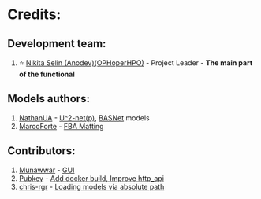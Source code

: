 # Credits:
## Development team:
1. ⭐ [Nikita Selin (Anodev)(OPHoperHPO)](https://github.com/OPHoperHPO) - Project Leader - **The main part of the functional**
## Models authors:
1. [NathanUA](https://github.com/NathanUA/) - [U^2-net(p)](https://github.com/NathanUA/U-2-Net), [BASNet](https://github.com/NathanUA/BASNet) models
2. [MarcoForte](https://github.com/MarcoForte) - [FBA Matting](https://github.com/MarcoForte/FBA_Matting)
## Contributors:
1. [Munawwar](https://github.com/Munawwar) - [GUI](https://github.com/OPHoperHPO/image-background-remove-tool/pull/10)
2. [Pubkey](https://github.com/pubkey) - [Add docker build, Improve http_api](https://github.com/OPHoperHPO/image-background-remove-tool/pull/25)
3. [chris-rgr](https://github.com/chris-rgr) - [Loading models via absolute path](https://github.com/OPHoperHPO/image-background-remove-tool/pull/28)